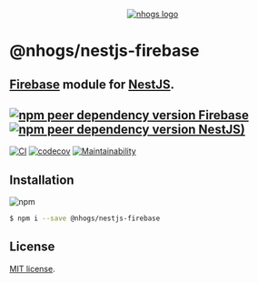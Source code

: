 <p align="center">
  <a href="https://github.com/Nhogs"><img alt="nhogs logo" src="https://nhogs.com/nhogs_192.png"></a>
</p>

# @nhogs/nestjs-firebase

[Firebase](https://firebase.google.com/) module for [NestJS](https://github.com/nestjs/nest).
---------------------------
[![npm peer dependency version Firebase](https://img.shields.io/npm/dependency-version/@nhogs/nestjs-firebase/peer/firebase?label=Firebase&logo=firebase)](https://firebase.google.com/)
[![npm peer dependency version NestJS)](https://img.shields.io/npm/dependency-version/@nhogs/nestjs-firebase/peer/@nestjs/core?label=Nestjs&logo=nestjs&logoColor=e0234e)](https://github.com/nestjs/nest)
---
[![CI](https://github.com/nhogs/nestjs-firebase/actions/workflows/ci.yml/badge.svg)](https://github.com/Nhogs/nestjs-firebase/actions/workflows/ci.yml)
[![codecov](https://codecov.io/gh/Nhogs/nestjs-firebase/branch/develop/graph/badge.svg?token=ZRPM5WFGO2)](https://codecov.io/gh/Nhogs/nestjs-firebase)
[![Maintainability](https://api.codeclimate.com/v1/badges/356bd937ca8b2e7b8d96/maintainability)](https://codeclimate.com/github/Nhogs/nestjs-firebase/maintainability)

## Installation
![npm](https://img.shields.io/npm/v/@nhogs/nestjs-firebase?label=%40nhogs%2Fnestjs-firebase&logo=npm)

```bash
$ npm i --save @nhogs/nestjs-firebase
```

## License

[MIT license](LICENSE).
